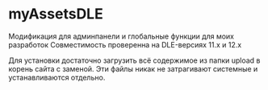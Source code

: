 # myAssetsDLE
Модификация для админпанели и глобальные функции для моих разработок
Совместимость проверенна на DLE-версиях 11.х и 12.х

Для установки достаточно загрузить всё содержимое из папки upload в корень сайта с заменой. 
Эти файлы никак не затрагивают системные и устанавливаются отдельно.